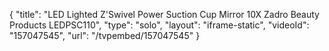 {
    "title": "LED Lighted Z'Swivel Power Suction Cup Mirror 10X Zadro Beauty Products LEDPSC110",
    "type": "solo",
    "layout": "iframe-static",
    "videoId": "157047545",
    "url": "\/tvpembed\/157047545"
}